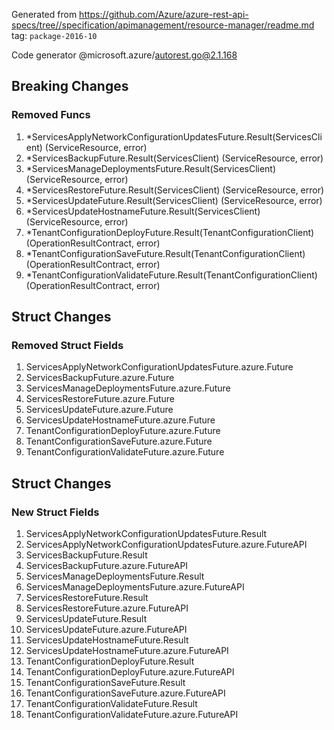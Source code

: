 Generated from https://github.com/Azure/azure-rest-api-specs/tree//specification/apimanagement/resource-manager/readme.md tag: `package-2016-10`

Code generator @microsoft.azure/autorest.go@2.1.168

## Breaking Changes

### Removed Funcs

1. *ServicesApplyNetworkConfigurationUpdatesFuture.Result(ServicesClient) (ServiceResource, error)
1. *ServicesBackupFuture.Result(ServicesClient) (ServiceResource, error)
1. *ServicesManageDeploymentsFuture.Result(ServicesClient) (ServiceResource, error)
1. *ServicesRestoreFuture.Result(ServicesClient) (ServiceResource, error)
1. *ServicesUpdateFuture.Result(ServicesClient) (ServiceResource, error)
1. *ServicesUpdateHostnameFuture.Result(ServicesClient) (ServiceResource, error)
1. *TenantConfigurationDeployFuture.Result(TenantConfigurationClient) (OperationResultContract, error)
1. *TenantConfigurationSaveFuture.Result(TenantConfigurationClient) (OperationResultContract, error)
1. *TenantConfigurationValidateFuture.Result(TenantConfigurationClient) (OperationResultContract, error)

## Struct Changes

### Removed Struct Fields

1. ServicesApplyNetworkConfigurationUpdatesFuture.azure.Future
1. ServicesBackupFuture.azure.Future
1. ServicesManageDeploymentsFuture.azure.Future
1. ServicesRestoreFuture.azure.Future
1. ServicesUpdateFuture.azure.Future
1. ServicesUpdateHostnameFuture.azure.Future
1. TenantConfigurationDeployFuture.azure.Future
1. TenantConfigurationSaveFuture.azure.Future
1. TenantConfigurationValidateFuture.azure.Future

## Struct Changes

### New Struct Fields

1. ServicesApplyNetworkConfigurationUpdatesFuture.Result
1. ServicesApplyNetworkConfigurationUpdatesFuture.azure.FutureAPI
1. ServicesBackupFuture.Result
1. ServicesBackupFuture.azure.FutureAPI
1. ServicesManageDeploymentsFuture.Result
1. ServicesManageDeploymentsFuture.azure.FutureAPI
1. ServicesRestoreFuture.Result
1. ServicesRestoreFuture.azure.FutureAPI
1. ServicesUpdateFuture.Result
1. ServicesUpdateFuture.azure.FutureAPI
1. ServicesUpdateHostnameFuture.Result
1. ServicesUpdateHostnameFuture.azure.FutureAPI
1. TenantConfigurationDeployFuture.Result
1. TenantConfigurationDeployFuture.azure.FutureAPI
1. TenantConfigurationSaveFuture.Result
1. TenantConfigurationSaveFuture.azure.FutureAPI
1. TenantConfigurationValidateFuture.Result
1. TenantConfigurationValidateFuture.azure.FutureAPI
